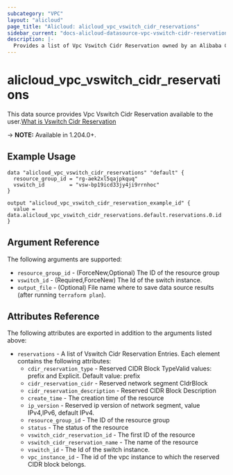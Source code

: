 ```yaml
---
subcategory: "VPC"
layout: "alicloud"
page_title: "Alicloud: alicloud_vpc_vswitch_cidr_reservations"
sidebar_current: "docs-alicloud-datasource-vpc-vswitch-cidr-reservations"
description: |-
  Provides a list of Vpc Vswitch Cidr Reservation owned by an Alibaba Cloud account.
---
```


# alicloud_vpc_vswitch_cidr_reservations

This data source provides Vpc Vswitch Cidr Reservation available to the user.[What is Vswitch Cidr Reservation](https://www.alibabacloud.com/help/en/)

-> **NOTE:** Available in 1.204.0+.

## Example Usage

```
data "alicloud_vpc_vswitch_cidr_reservations" "default" {
  resource_group_id = "rg-aek2xl5qajpkquq"
  vswitch_id        = "vsw-bp19icd33jy4ji9rrnhoc"
}

output "alicloud_vpc_vswitch_cidr_reservation_example_id" {
  value = data.alicloud_vpc_vswitch_cidr_reservations.default.reservations.0.id
}
```

## Argument Reference

The following arguments are supported:
* `resource_group_id` - (ForceNew,Optional) The ID of the resource group
* `vswitch_id` - (Required,ForceNew) The Id of the switch instance.
* `output_file` - (Optional) File name where to save data source results (after running `terraform plan`).


## Attributes Reference

The following attributes are exported in addition to the arguments listed above:
* `reservations` - A list of Vswitch Cidr Reservation Entries. Each element contains the following attributes:
  * `cdir_reservation_type` - Reserved CIDR Block TypeValid values: prefix and Explicit. Default value: prefix
  * `cidr_reservation_cidr` - Reserved network segment CIdrBlock
  * `cidr_reservation_description` - Reserved CIDR Block Description
  * `create_time` - The creation time of the resource
  * `ip_version` - Reserved ip version of network segment, value IPv4,IPv6, default IPv4.
  * `resource_group_id` - The ID of the resource group
  * `status` - The status of the resource
  * `vswitch_cidr_reservation_id` - The first ID of the resource
  * `vswitch_cidr_reservation_name` - The name of the resource
  * `vswitch_id` - The Id of the switch instance.
  * `vpc_instance_id` - The id of the vpc instance to which the reserved CIDR block belongs.
